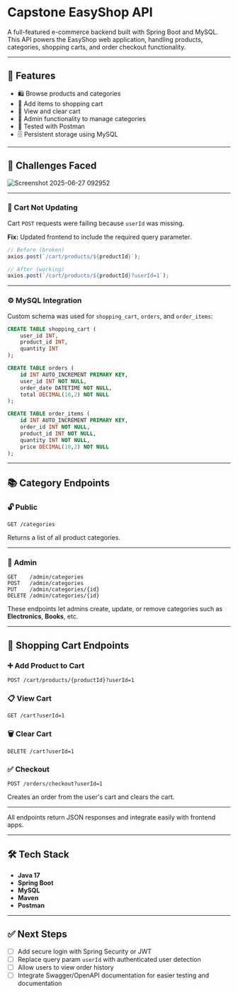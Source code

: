 # Capstone EasyShop API

A full-featured e-commerce backend built with Spring Boot and MySQL. This API powers the EasyShop web application, handling products, categories, shopping carts, and order checkout functionality.

---

## 🚀 Features

- 🛍️ Browse products and categories
- 🛒 Add items to shopping cart
- 🧾 View and clear cart
- 🔐 Admin functionality to manage categories
- 🧪 Tested with Postman
- 🗄️ Persistent storage using MySQL

---

## 🧠 Challenges Faced

![Screenshot 2025-06-27 092952](https://github.com/user-attachments/assets/3415a179-3bd7-4c0d-ab94-4085b4851f0a)


---

### 🐛 Cart Not Updating

Cart `POST` requests were failing because `userId` was missing.

**Fix:** Updated frontend to include the required query parameter.

```js
// Before (broken)
axios.post(`/cart/products/${productId}`);

// After (working)
axios.post(`/cart/products/${productId}?userId=1`);
```

---

### ⚙️ MySQL Integration

Custom schema was used for `shopping_cart`, `orders`, and `order_items`:

```sql
CREATE TABLE shopping_cart (
    user_id INT,
    product_id INT,
    quantity INT
);

CREATE TABLE orders (
    id INT AUTO_INCREMENT PRIMARY KEY,
    user_id INT NOT NULL,
    order_date DATETIME NOT NULL,
    total DECIMAL(10,2) NOT NULL
);

CREATE TABLE order_items (
    id INT AUTO_INCREMENT PRIMARY KEY,
    order_id INT NOT NULL,
    product_id INT NOT NULL,
    quantity INT NOT NULL,
    price DECIMAL(10,2) NOT NULL
);
```

---

## 📚 Category Endpoints

### 🔓 Public

```http
GET /categories
```
Returns a list of all product categories.

---

### 🔐 Admin

```http
GET    /admin/categories
POST   /admin/categories
PUT    /admin/categories/{id}
DELETE /admin/categories/{id}
```

These endpoints let admins create, update, or remove categories such as **Electronics**, **Books**, etc.

---

## 🛒 Shopping Cart Endpoints

### ➕ Add Product to Cart

```http
POST /cart/products/{productId}?userId=1
```

### 📋 View Cart

```http
GET /cart?userId=1
```

### 🗑️ Clear Cart

```http
DELETE /cart?userId=1
```

### ✅ Checkout

```http
POST /orders/checkout?userId=1
```

Creates an order from the user's cart and clears the cart.

---

All endpoints return JSON responses and integrate easily with frontend apps.

---

## 🛠 Tech Stack

- **Java 17**
- **Spring Boot**
- **MySQL**
- **Maven**
- **Postman**

---

## ✅ Next Steps

- [ ] Add secure login with Spring Security or JWT
- [ ] Replace query param `userId` with authenticated user detection
- [ ] Allow users to view order history
- [ ] Integrate Swagger/OpenAPI documentation for easier testing and documentation
